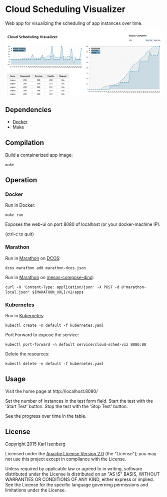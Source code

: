 # Cloud Scheduling Visualizer

Web app for visualizing the scheduling of app instances over time.

![200 nginx instances on 2 nodes](./docs/csv-200x2.png)


## Dependencies

- [Docker](https://docs.docker.com/installation/)
- Make


## Compilation

Build a containerized app image:

```
make
```


## Operation

### Docker

Run in Docker:

```
make run
```

Exposes the web-ui on port 8080 of localhost (or your docker-machine IP).

(ctrl-c to quit)


### Marathon

Run in [Marathon](https://mesosphere.github.io/marathon/) on [DCOS](https://mesosphere.com/product/):

```
dcos marathon add marathon-dcos.json
```

Run in [Marathon](https://mesosphere.github.io/marathon/) on [mesos-compose-dind](https://github.com/karlkfi/mesos-compose-dind):

```
curl -H 'Content-Type: application/json' -X POST -d @"marathon-local.json" ${MARATHON_URL}/v2/apps
```

### Kubernetes

Run in [Kubernetes](http://kubernetes.io/):

```
kubectl create -n default -f kubernetes.yaml
```

Port Forward to expose the service:

```
kubectl port-forward -n default service/cloud-sched-viz 8080:80
```

Delete the resources:

```
kubectl delete -n default -f kubernetes.yaml
```

## Usage

Visit the home page at http://localhost:8080/

Set the number of instances in the test form field.
Start the test with the 'Start Test' button.
Stop the test with the 'Stop Test' button.

See the progress over time in the table.


## License

   Copyright 2015 Karl Isenberg

   Licensed under the [Apache License Version 2.0](LICENSE) (the "License");
   you may not use this project except in compliance with the License.

   Unless required by applicable law or agreed to in writing, software
   distributed under the License is distributed on an "AS IS" BASIS,
   WITHOUT WARRANTIES OR CONDITIONS OF ANY KIND, either express or implied.
   See the License for the specific language governing permissions and
   limitations under the License.
